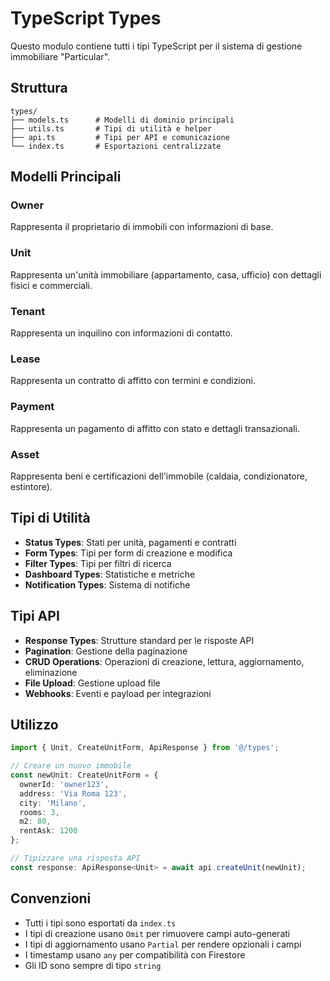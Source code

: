 # TypeScript Types

Questo modulo contiene tutti i tipi TypeScript per il sistema di gestione immobiliare "Particular".

## Struttura

```
types/
├── models.ts      # Modelli di dominio principali
├── utils.ts       # Tipi di utilità e helper
├── api.ts         # Tipi per API e comunicazione
└── index.ts       # Esportazioni centralizzate
```

## Modelli Principali

### Owner
Rappresenta il proprietario di immobili con informazioni di base.

### Unit
Rappresenta un'unità immobiliare (appartamento, casa, ufficio) con dettagli fisici e commerciali.

### Tenant
Rappresenta un inquilino con informazioni di contatto.

### Lease
Rappresenta un contratto di affitto con termini e condizioni.

### Payment
Rappresenta un pagamento di affitto con stato e dettagli transazionali.

### Asset
Rappresenta beni e certificazioni dell'immobile (caldaia, condizionatore, estintore).

## Tipi di Utilità

- **Status Types**: Stati per unità, pagamenti e contratti
- **Form Types**: Tipi per form di creazione e modifica
- **Filter Types**: Tipi per filtri di ricerca
- **Dashboard Types**: Statistiche e metriche
- **Notification Types**: Sistema di notifiche

## Tipi API

- **Response Types**: Strutture standard per le risposte API
- **Pagination**: Gestione della paginazione
- **CRUD Operations**: Operazioni di creazione, lettura, aggiornamento, eliminazione
- **File Upload**: Gestione upload file
- **Webhooks**: Eventi e payload per integrazioni

## Utilizzo

```typescript
import { Unit, CreateUnitForm, ApiResponse } from '@/types';

// Creare un nuovo immobile
const newUnit: CreateUnitForm = {
  ownerId: 'owner123',
  address: 'Via Roma 123',
  city: 'Milano',
  rooms: 3,
  m2: 80,
  rentAsk: 1200
};

// Tipizzare una risposta API
const response: ApiResponse<Unit> = await api.createUnit(newUnit);
```

## Convenzioni

- Tutti i tipi sono esportati da `index.ts`
- I tipi di creazione usano `Omit` per rimuovere campi auto-generati
- I tipi di aggiornamento usano `Partial` per rendere opzionali i campi
- I timestamp usano `any` per compatibilità con Firestore
- Gli ID sono sempre di tipo `string`
